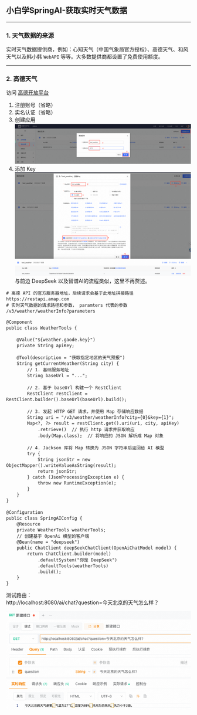 ## 小白学SpringAI-获取实时天气数据

---

### 1. 天气数据的来源

实时天气数据提供商，例如：心知天气（中国气象局官方授权）、高德天气、和风天气以及韩小韩 `WebAPI` 等等。大多数提供商都设置了免费使用额度。

---

### 2. 高德天气

访问 [高德开放平台](https://lbs.amap.com/api/webservice/guide/api/weatherinfo)

1. 注册账号（省略）
2. 实名认证（省略）
3. 创建应用 ![new_app](materials/14/gaode_add_app.png)
4. 添加 Key![new_key](materials/14/gaode_add_key.png)
![add_key_result](materials/14/daode_add_key_result.png)
与前边 DeepSeek 以及智谱AI的流程类似，这里不再赘述。

```
# 高德 API 的官方服务器地址，后续请求会基于此地址拼接路径
https://restapi.amap.com
# 实时天气数据的请求路径和参数， paramters 代表的参数
/v3/weather/weatherInfo?parameters
```

```
@Component
public class WeatherTools {

    @Value("${weather.gaode.key}")
    private String apiKey;

    @Tool(description = "获取指定地区的天气预报")
    String getCurrentWeather(String city) {
        // 1. 基础服务地址
        String baseUrl = "...";

        // 2. 基于 baseUrl 构建一个 RestClient
        RestClient restClient = RestClient.builder().baseUrl(baseUrl).build();

        // 3. 发起 HTTP GET 请求，并使用 Map 存储响应数据
        String uri = "/v3/weather/weatherInfo?city={0}&key={1}";
        Map<?, ?> result = restClient.get().uri(uri, city, apiKey)
            .retrieve()  // 执行 http 请求并获取响应
            .body(Map.class);  // 将响应的 JSON 解析成 Map 对象

        // 4. Jackson 库将 Map 转换为 JSON 字符串后返回给 AI 模型
        try {
            String jsonStr = new ObjectMapper().writeValueAsString(result);
            return jsonStr;
        } catch (JsonProcessingException e) {
            throw new RuntimeException(e);
        }
    }
}

@Configuration
public class SpringAIConfig {
    @Resource
    private WeatherTools weatherTools;
    // 创建基于 OpenAi 模型的客户端
    @Bean(name = "deepseek")
    public ChatClient deepSeekChatClient(OpenAiChatModel model) {
        return ChatClient.builder(model)
            .defaultSystem("你是 DeepSeek")
            .defaultTools(weatherTools)
            .build();
    }
}
```

测试路由：<br/>
http://localhost:8080/ai/chat?question=今天北京的天气怎么样？

![测试结果](materials/14/test-result.png)